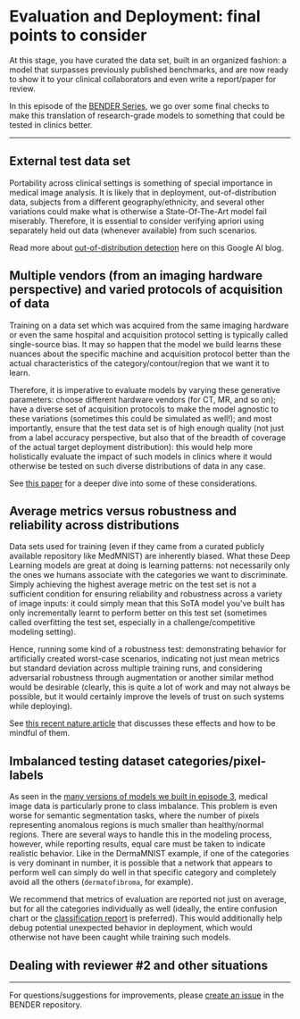 # Evaluation and Deployment: final points to consider

At this stage, you have curated the data set, built in an organized fashion: a model that surpasses previously published benchmarks, and are now ready to show it to your clinical collaborators and even write a report/paper for review. 

In this episode of the [BENDER Series](https://github.com/ubern-mia/bender), we go over some final checks to make this translation of research-grade models to something that could be tested in clinics better.

--------------------

## External test data set 

Portability across clinical settings is something of special importance in medical image analysis. It is likely that in deployment, out-of-distribution data, subjects from a different geography/ethnicity, and several other variations could make what is otherwise a State-Of-The-Art model fail miserably. Therefore, it is essential to consider verifying apriori using separately held out data (whenever available) from such scenarios.

Read more about [out-of-distribution detection](https://ai.googleblog.com/2019/12/improving-out-of-distribution-detection.html) here on this Google AI blog. 

## Multiple vendors (from an imaging hardware perspective) and varied protocols of acquisition of data

Training on a data set which was acquired from the same imaging hardware or even the same hospital and acquisition protocol setting is typically called single-source bias. It may so happen that the model we build learns these nuances about the specific machine and acquisition protocol better than the actual characteristics of the category/contour/region that we want it to learn. 

Therefore, it is imperative to evaluate models by varying these generative parameters: choose different hardware vendors (for CT, MR, and so on); have a diverse set of acquisition protocols to make the model agnostic to these variations (sometimes this could be simulated as well!); and most importantly, ensure that the test data set is of high enough quality (not just from a label accuracy perspective, but also that of the breadth of coverage of the actual target deployment distribution): this would help more holistically evaluate the impact of such models in clinics where it would otherwise be tested on such diverse distributions of data in any case. 

See [this paper](https://www.ncbi.nlm.nih.gov/pmc/articles/PMC7104701/) for a deeper dive into some of these considerations.

## Average metrics versus robustness and reliability across distributions

Data sets used for training (even if they came from a curated publicly available repository like MedMNIST) are inherently biased. What these Deep Learning models are great at doing is learning patterns: not necessarily only the ones we humans associate with the categories we want to discriminate. Simply achieving the highest average metric on the test set is not a sufficient condition for ensuring reliability and robustness across a variety of image inputs: it could simply mean that this SoTA model you've built has only incrementally learnt to perform better on this test set (sometimes called overfitting the test set, especially in a challenge/competitive modeling setting). 

Hence, running some kind of a robustness test: demonstrating behavior for artificially created worst-case scenarios, indicating not just mean metrics but standard deviation across multiple training runs, and considering adversarial robustness through augmentation or another similar method would be desirable (clearly, this is quite a lot of work and may not always be possible, but it would certainly improve the levels of trust on such systems while deploying).

See [this recent nature article](https://www.nature.com/articles/s41746-022-00592-y#Sec7) that discusses these effects and how to be mindful of them.

## Imbalanced testing dataset categories/pixel-labels

As seen in the [many versions of models we built in episode 3](/episode03/README.md), medical image data is particularly prone to class imbalance. This problem is even worse for semantic segmentation tasks, where the number of pixels representing anomalous regions is much smaller than healthy/normal regions. There are several ways to handle this in the modeling process, however, while reporting results, equal care must be taken to indicate realistic behavior. Like in the DermaMNIST example, if one of the categories is very dominant in number, it is possible that a network that appears to perform well can simply do well in that specific category and completely avoid all the others (`dermatofibroma`, for example). 

We recommend that metrics of evaluation are reported not just on average, but for all the categories individually as well (ideally, the entire confusion chart or the [classification report](https://scikit-learn.org/stable/modules/generated/sklearn.metrics.classification_report.html) is preferred). This would additionally help debug potential unexpected behavior in deployment, which would otherwise not have been caught while training such models. 

## Dealing with reviewer #2 and other situations


--------------------

For questions/suggestions for improvements, please [create an issue](https://github.com/ubern-mia/bender/issues) in the BENDER repository.
